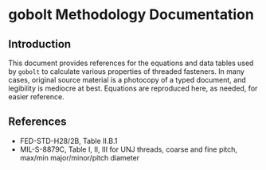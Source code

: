 # gobolt Methodology Documentation

## Introduction
This document provides references for the equations and data tables used by `gobolt` to calculate various properties of threaded fasteners. In many cases, original source material is a photocopy of a typed document, and legibility is mediocre at best. Equations are reproduced here, as needed, for easier reference.

## References
- FED-STD-H28/2B, Table II.B.1
- MIL-S-8879C, Table I, II, III for UNJ threads, coarse and fine pitch, max/min major/minor/pitch diameter
